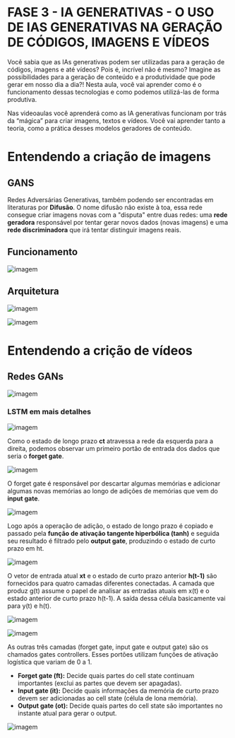 # FASE 3 - IA GENERATIVAS - O USO DE IAS GENERATIVAS NA GERAÇÃO DE CÓDIGOS, IMAGENS E VÍDEOS

Você sabia que as IAs generativas podem ser utilizadas para a geração de códigos, imagens e até vídeos? Pois é, incrível não é mesmo? Imagine as possibilidades para a geração de conteúdo  e a produtividade que pode gerar em nosso dia a dia?! Nesta aula, você vai aprender como é o funcionamento dessas tecnologias e como podemos utilizá-las de forma produtiva.

Nas videoaulas você aprenderá como as IA generativas funcionam por trás da “mágica” para criar imagens, textos e vídeos. Você vai aprender tanto a teoria, como a prática desses modelos geradores de conteúdo.

# Entendendo a criação de imagens

## GANS

Redes Adversárias Generativas, também podendo ser encontradas em literaturas por **Difusão**. O nome difusão não existe à toa, essa rede consegue criar imagens novas com a "disputa" entre duas redes: uma **rede geradora** responsável por tentar gerar novos dados (novas imagens) e uma **rede discriminadora** que irá tentar distinguir imagens reais.

## Funcionamento

![imagem](./img/fase3_ia_aula3_1.png)

## Arquitetura

![imagem](./img/fase3_ia_aula3_2.png)

![imagem](./img/fase3_ia_aula3_3.png)

# Entendendo a crição de vídeos

## Redes GANs

![imagem](./img/fase3_ia_aula3_4.png)

### LSTM em mais detalhes

![imagem](./img/fase3_ia_aula3_5.png)

Como o estado de longo prazo **ct** atravessa a rede da esquerda para a direita, podemos observar um primeiro portão de entrada dos dados que seria o **forget gate**.

![imagem](./img/fase3_ia_aula3_6.png)

O forget gate é responsável por descartar algumas memórias e adicionar algumas novas memórias ao longo de adições de memórias que vem do **input gate**.

![imagem](./img/fase3_ia_aula3_7.png)

Logo após a operação de adição, o estado de longo prazo é copiado e passado pela **função de ativação tangente hiperbólica (tanh)** e seguida seu resultado é filtrado pelo **output gate**, produzindo o estado de curto prazo em ht.  

![imagem](./img/fase3_ia_aula3_8.png)

O vetor de entrada atual **xt** e o estado de curto prazo anterior **h(t-1)** são fornecidos para quatro camadas diferentes conectadas. A camada que produz g(t) assume o papel de analisar as entradas atuais em x(t) e o estado anterior de curto prazo h(t-1). A saída dessa célula basicamente vai para y(t) e h(t).

![imagem](./img/fase3_ia_aula3_9.png)

![imagem](./img/fase3_ia_aula3_10.png)

As outras três camadas (forget gate, input gate e output gate) são os chamados gates controllers. Esses portões utilizam funções de ativação logística que variam de 0 a 1.

* **Forget gate (ft):** Decide quais partes do cell state continuam importantes (exclui as partes que devem ser apagadas).
* **Input gate (it):** Decide quais informações da memória de curto prazo devem ser adicionadas ao cell state (célula de lona memória).
* **Output gate (ot):** Decide quais partes do cell state são importantes no instante atual para gerar o output. 

![imagem](./img/fase3_ia_aula3_11.png)
